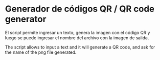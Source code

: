 # Generador de códigos QR / QR code generator

El script permite ingresar un texto, genera la imagen con el código QR y luego se puede ingresar el nombre del archivo con la imagen de salida.

The script allows to input a text and it will generate a QR code, and ask for the name of the png file generated.
